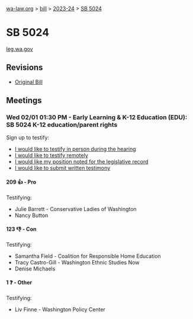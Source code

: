 [wa-law.org](/) > [bill](/bill/) > [2023-24](/bill/2023-24/) > [SB 5024](/bill/2023-24/sb/5024/)

# SB 5024
[leg.wa.gov](https://app.leg.wa.gov/billsummary?BillNumber=5024&Year=2023&Initiative=false)

## Revisions
* [Original Bill](1/)

## Meetings
### Wed 02/01 01:30 PM - Early Learning & K-12 Education (EDU): SB 5024 K-12 education/parent rights
Sign up to testify:
* [I would like to testify in person during the hearing](https://app.leg.wa.gov/csi/Testifier/Add?chamber=House&mId=30600&aId=150235&caId=20857&tId=1)
* [I would like to testify remotely](https://app.leg.wa.gov/csi/Testifier/Add?chamber=House&mId=30600&aId=150235&caId=20857&tId=2)
* [I would like my position noted for the legislative record](https://app.leg.wa.gov/csi/Testifier/Add?chamber=House&mId=30600&aId=150235&caId=20857&tId=3)
* [I would like to submit written testimony](https://app.leg.wa.gov/csi/Testifier/Add?chamber=House&mId=30600&aId=150235&caId=20857&tId=4)

#### 209 👍 - Pro
Testifying:
* Julie Barrett - Conservative Ladies of Washington
* Nancy Button

#### 123 👎 - Con
Testifying:
* Samantha Field - Coalition for Responsible Home Education
* Tracy Castro-Gill - Washington Ethnic Studies Now
* Denise Michaels

#### 1 ❓ - Other
Testifying:
* Liv Finne - Washington Policy Center
